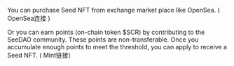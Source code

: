 You can purchase Seed NFT from exchange market place like OpenSea.  ( OpenSea连接 ) 

Or you can earn points (on-chain token $SCR) by contributing to the SeeDAO community. These points are non-transferable. Once you accumulate enough points to meet the threshold, you can apply to receive a Seed NFT. ( Mint链接）